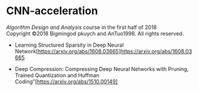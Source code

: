# CNN-acceleration
*Algorithm Design and Analysis* course in the first half of 2018    
Copyright ©2018 Bigmingod pkuych and AnTuo1998. All rights reserved. 


- Learning Structured Sparsity in Deep Neural Network[https://arxiv.org/abs/1608.03665]https://arxiv.org/abs/1608.03665

- Deep Compression: Compressing Deep Neural Networks with Pruning, Trained Quantization and Huffman Coding”[https://arxiv.org/abs/1510.00149]
